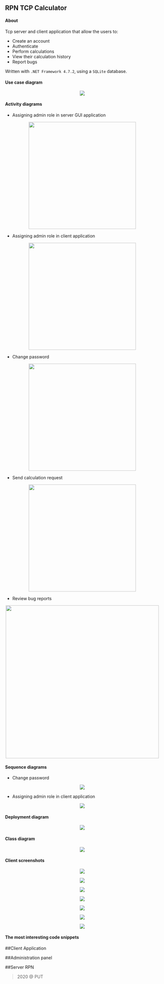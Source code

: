 ## RPN TCP Calculator

#### About

Tcp server and client application that allow the users to:

* Create an account
* Authenticate
* Perform calculations
* View their calculation history
* Report bugs

Written with `.NET Framework 4.7.2`, using a `SQLite` database.

#### Use case diagram

<p align="center">
  <img src="/media/DiagramPrzypadkow.png">
</p>

#### Activity diagrams

* Assigning admin role in server GUI application

<p align="center">
  <img src="/media/AdminRoleGiving.png" width=350>
</p>

* Assigning admin role in client application

<p align="center">
  <img src="/media/ActivityAdminRoleInClient.png" width=350>
</p>

* Change password

<p align="center">
  <img src="/media/ActivityChpwd.png" width=350>
</p>

* Send calculation request

<p align="center">
  <img src="/media/ActivityCalculate.png" width=350>
</p>

* Review bug reports

<p align="center">
  <img src="/media/ActivityReviewReports.png" width=500>
</p>

#### Sequence diagrams

* Change password

<p align="center">
  <img src="/media/SequenceChpwd.png">
</p>

* Assigning admin role in client application

<p align="center">
  <img src="/media/SequenceAdmin.png">
</p>

#### Deployment diagram

<p align="center">
  <img src="/media/DiagramWdrozenia.png">
</p>

#### Class diagram

<p align="center">
  <img src="/media/DiagramKlas.png">
</p>

#### Client screenshots

<p align="center">
  <img src="/media/screen1.PNG">
</p>

<p align="center">
  <img src="/media/screen2.PNG">
</p>

<p align="center">
  <img src="/media/screen3.PNG">
</p>

<p align="center">
  <img src="/media/screen4.png">
</p>

<p align="center">
  <img src="/media/screen5.png">
</p>

<p align="center">
  <img src="/media/screen6.png">
</p>

<p align="center">
  <img src="/media/screen7.png">
</p>

#### The most interesting code snippets
##Client Application

##Administration panel

##Server RPN



> 2020 @ PUT
